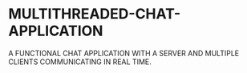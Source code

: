 # MULTITHREADED-CHAT-APPLICATION
A FUNCTIONAL CHAT APPLICATION WITH A SERVER AND MULTIPLE CLIENTS COMMUNICATING IN REAL TIME.
